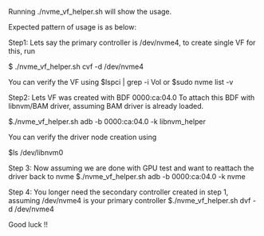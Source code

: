 Running ./nvme_vf_helper.sh will show the usage.

Expected pattern of usage is as below:

Step1:
Lets say the primary controller is /dev/nvme4,
to create single VF for this, run

$ ./nvme_vf_helper.sh cvf -d /dev/nvme4

You can verify the VF using
$lspci | grep -i Vol
or
$sudo nvme list -v

Step2:
Lets VF was created with BDF 0000:ca:04.0
To attach this BDF with libnvm/BAM driver,
assuming BAM driver is already loaded.

$./nvme_vf_helper.sh adb -b 0000:ca:04.0 -k libnvm_helper

You can verify the driver node creation using

$ls /dev/libnvm0

Step 3:
Now assuming we are done with GPU test and want to reattach the driver back to nvme
$./nvme_vf_helper.sh adb -b 0000:ca:04.0 -k nvme

Step 4:
You longer need the secondary controller created in step 1,
assuming /dev/nvme4 is your primary controller
$./nvme_vf_helper.sh dvf -d /dev/nvme4


Good luck !!
